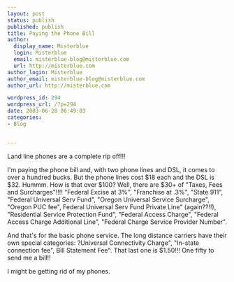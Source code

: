 ```yaml
---
layout: post
status: publish
published: publish
title: Paying the Phone Bill
author:
  display_name: Misterblue
  login: Misterblue
  email: misterblue-blog@misterblue.com
  url: http://misterblue.com
author_login: Misterblue
author_email: misterblue-blog@misterblue.com
author_url: http://misterblue.com

wordpress_id: 294
wordpress_url: /?p=294
date: 2003-06-28 06:49:03
categories:
- Blog


---
```

<p>
Land line phones are a complete rip off!!!
</p>
<p>
I'm paying the phone bill and, with two phone lines and DSL, it comes to over a hundred bucks.  But the phone lines cost $18 each and the DSL is $32.
Hummm.  How is that over $100? 
Well, there are $30+ of "Taxes, Fees and Surcharges"!!!!
"Federal Excise at 3%", "Franchise at .3%", "State 911", "Federal Universal Serv Fund", "Oregon Universal Service Surcharge", "Oregon PUC fee", Federal Universal Serv Fund Private Line" (again??!!), "Residential Service Protection Fund", "Federal Access Charge", "Federal Access Charge Additional Line", "Federal Charge Service Provider Number".
</p>
<p>
And that's for the basic phone service.  The long distance carriers have their own special categories: ?Universal Connectivity Charge", "In-state connection fee", Bill Statement Fee".  That last one is $1.50!!!  One fifty to send me a bill!!
</p>
<p>
I might be getting rid of my phones.
</p>
